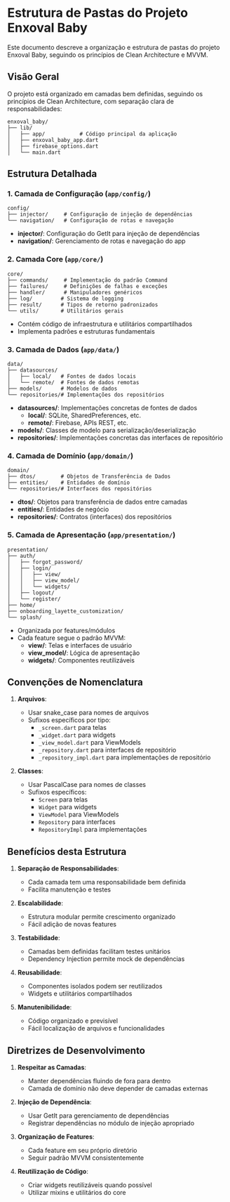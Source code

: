 # Estrutura de Pastas do Projeto Enxoval Baby

Este documento descreve a organização e estrutura de pastas do projeto Enxoval Baby, seguindo os princípios de Clean Architecture e MVVM.

## Visão Geral

O projeto está organizado em camadas bem definidas, seguindo os princípios de Clean Architecture, com separação clara de responsabilidades:

```
enxoval_baby/
├── lib/
│   ├── app/           # Código principal da aplicação
│   ├── enxoval_baby_app.dart
│   ├── firebase_options.dart
│   └── main.dart
```

## Estrutura Detalhada

### 1. Camada de Configuração (`app/config/`)
```
config/
├── injector/     # Configuração de injeção de dependências
└── navigation/   # Configuração de rotas e navegação
```
- **injector/**: Configuração do GetIt para injeção de dependências
- **navigation/**: Gerenciamento de rotas e navegação do app

### 2. Camada Core (`app/core/`)
```
core/
├── commands/     # Implementação do padrão Command
├── failures/     # Definições de falhas e exceções
├── handler/      # Manipuladores genéricos
├── log/         # Sistema de logging
├── result/      # Tipos de retorno padronizados
└── utils/       # Utilitários gerais
```
- Contém código de infraestrutura e utilitários compartilhados
- Implementa padrões e estruturas fundamentais

### 3. Camada de Dados (`app/data/`)
```
data/
├── datasources/
│   ├── local/   # Fontes de dados locais
│   └── remote/  # Fontes de dados remotas
├── models/      # Modelos de dados
└── repositories/# Implementações dos repositórios
```
- **datasources/**: Implementações concretas de fontes de dados
  - **local/**: SQLite, SharedPreferences, etc.
  - **remote/**: Firebase, APIs REST, etc.
- **models/**: Classes de modelo para serialização/deserialização
- **repositories/**: Implementações concretas das interfaces de repositório

### 4. Camada de Domínio (`app/domain/`)
```
domain/
├── dtos/        # Objetos de Transferência de Dados
├── entities/    # Entidades de domínio
└── repositories/# Interfaces dos repositórios
```
- **dtos/**: Objetos para transferência de dados entre camadas
- **entities/**: Entidades de negócio
- **repositories/**: Contratos (interfaces) dos repositórios

### 5. Camada de Apresentação (`app/presentation/`)
```
presentation/
├── auth/
│   ├── forgot_password/
│   ├── login/
│   │   ├── view/
│   │   ├── view_model/
│   │   └── widgets/
│   ├── logout/
│   └── register/
├── home/
├── onboarding_layette_customization/
└── splash/
```
- Organizada por features/módulos
- Cada feature segue o padrão MVVM:
  - **view/**: Telas e interfaces de usuário
  - **view_model/**: Lógica de apresentação
  - **widgets/**: Componentes reutilizáveis

## Convenções de Nomenclatura

1. **Arquivos**:
   - Usar snake_case para nomes de arquivos
   - Sufixos específicos por tipo:
     - `_screen.dart` para telas
     - `_widget.dart` para widgets
     - `_view_model.dart` para ViewModels
     - `_repository.dart` para interfaces de repositório
     - `_repository_impl.dart` para implementações de repositório

2. **Classes**:
   - Usar PascalCase para nomes de classes
   - Sufixos específicos:
     - `Screen` para telas
     - `Widget` para widgets
     - `ViewModel` para ViewModels
     - `Repository` para interfaces
     - `RepositoryImpl` para implementações

## Benefícios desta Estrutura

1. **Separação de Responsabilidades**:
   - Cada camada tem uma responsabilidade bem definida
   - Facilita manutenção e testes

2. **Escalabilidade**:
   - Estrutura modular permite crescimento organizado
   - Fácil adição de novas features

3. **Testabilidade**:
   - Camadas bem definidas facilitam testes unitários
   - Dependency Injection permite mock de dependências

4. **Reusabilidade**:
   - Componentes isolados podem ser reutilizados
   - Widgets e utilitários compartilhados

5. **Manutenibilidade**:
   - Código organizado e previsível
   - Fácil localização de arquivos e funcionalidades

## Diretrizes de Desenvolvimento

1. **Respeitar as Camadas**:
   - Manter dependências fluindo de fora para dentro
   - Camada de domínio não deve depender de camadas externas

2. **Injeção de Dependência**:
   - Usar GetIt para gerenciamento de dependências
   - Registrar dependências no módulo de injeção apropriado

3. **Organização de Features**:
   - Cada feature em seu próprio diretório
   - Seguir padrão MVVM consistentemente

4. **Reutilização de Código**:
   - Criar widgets reutilizáveis quando possível
   - Utilizar mixins e utilitários do core
